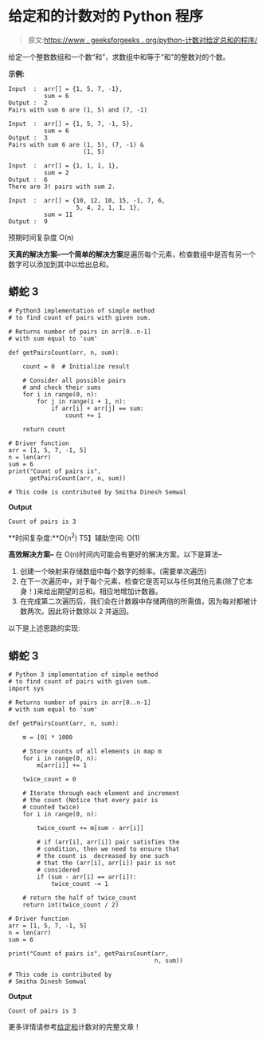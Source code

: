 # 给定和的计数对的 Python 程序

> 原文:[https://www . geeksforgeeks . org/python-计数对给定总和的程序/](https://www.geeksforgeeks.org/python-program-for-count-pairs-with-given-sum/)

给定一个整数数组和一个数“和”，求数组中和等于“和”的整数对的个数。

**示例:**

```
Input  :  arr[] = {1, 5, 7, -1}, 
          sum = 6
Output :  2
Pairs with sum 6 are (1, 5) and (7, -1)

Input  :  arr[] = {1, 5, 7, -1, 5}, 
          sum = 6
Output :  3
Pairs with sum 6 are (1, 5), (7, -1) &
                     (1, 5)         

Input  :  arr[] = {1, 1, 1, 1}, 
          sum = 2
Output :  6
There are 3! pairs with sum 2.

Input  :  arr[] = {10, 12, 10, 15, -1, 7, 6, 
                   5, 4, 2, 1, 1, 1}, 
          sum = 11
Output :  9
```

预期时间复杂度 O(n)

**天真的解决方案–**一个**简单的解决方案**是遍历每个元素，检查数组中是否有另一个数字可以添加到其中以给出总和。

## 蟒蛇 3

```
# Python3 implementation of simple method
# to find count of pairs with given sum.

# Returns number of pairs in arr[0..n-1]
# with sum equal to 'sum'

def getPairsCount(arr, n, sum):

    count = 0  # Initialize result

    # Consider all possible pairs
    # and check their sums
    for i in range(0, n):
        for j in range(i + 1, n):
            if arr[i] + arr[j] == sum:
                count += 1

    return count

# Driver function
arr = [1, 5, 7, -1, 5]
n = len(arr)
sum = 6
print("Count of pairs is",
      getPairsCount(arr, n, sum))

# This code is contributed by Smitha Dinesh Semwal
```

**Output**

```
Count of pairs is 3
```

**时间复杂度:**O(n<sup>2</sup>)
T5】辅助空间: O(1)

**高效解决方案–**
在 O(n)时间内可能会有更好的解决方案。以下是算法–

1.  创建一个映射来存储数组中每个数字的频率。(需要单次遍历)
2.  在下一次遍历中，对于每个元素，检查它是否可以与任何其他元素(除了它本身！)来给出期望的总和。相应地增加计数器。
3.  在完成第二次遍历后，我们会在计数器中存储两倍的所需值，因为每对都被计数两次。因此将计数除以 2 并返回。

以下是上述思路的实现:

## 蟒蛇 3

```
# Python 3 implementation of simple method
# to find count of pairs with given sum.
import sys

# Returns number of pairs in arr[0..n-1]
# with sum equal to 'sum'

def getPairsCount(arr, n, sum):

    m = [0] * 1000

    # Store counts of all elements in map m
    for i in range(0, n):
        m[arr[i]] += 1

    twice_count = 0

    # Iterate through each element and increment
    # the count (Notice that every pair is
    # counted twice)
    for i in range(0, n):

        twice_count += m[sum - arr[i]]

        # if (arr[i], arr[i]) pair satisfies the
        # condition, then we need to ensure that
        # the count is  decreased by one such
        # that the (arr[i], arr[i]) pair is not
        # considered
        if (sum - arr[i] == arr[i]):
            twice_count -= 1

    # return the half of twice_count
    return int(twice_count / 2)

# Driver function
arr = [1, 5, 7, -1, 5]
n = len(arr)
sum = 6

print("Count of pairs is", getPairsCount(arr,
                                         n, sum))

# This code is contributed by
# Smitha Dinesh Semwal
```

**Output**

```
Count of pairs is 3
```

更多详情请参考[给定和](https://www.geeksforgeeks.org/count-pairs-with-given-sum/)计数对的完整文章！